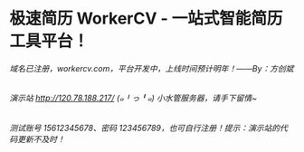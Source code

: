 # 极速简历 WorkerCV - 一站式智能简历工具平台！
###### 域名已注册，workercv.com，平台开发中，上线时间预计明年！——By：方创斌
###### 演示站 http://120.78.188.217/ (๑╹っ╹๑) 小水管服务器，请手下留情~
###### 测试账号 15612345678、密码 123456789，也可自行注册！提示：演示站的代码更新不及时！
